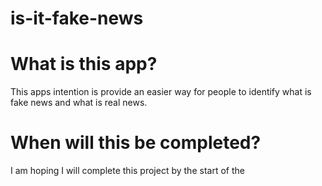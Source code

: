 # is-it-fake-news

# What is this app?
This apps intention is provide an easier way for people to identify what is fake news and what is real news.

# When will this be completed?
I am hoping I will complete this project by the start of the 